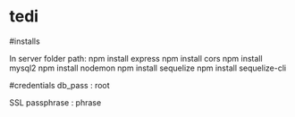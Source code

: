 # tedi


#installs

In server folder path:
npm install express
npm install cors
npm install mysql2
npm install nodemon
npm install sequelize
npm install sequelize-cli

#credentials
db_pass : root


SSL passphrase : phrase